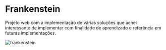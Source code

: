 # Frankenstein
Projeto web com a implementação de várias soluções que achei interessante de implementar com finalidade de aprendizado e referência em futuras implementações.

![frankenstein](![463689941-d8a16082-2527-4d41-a4cd-1c51cfe86200](https://github.com/user-attachments/assets/c5445468-5e99-44fc-83d8-b191a4315eb0))
